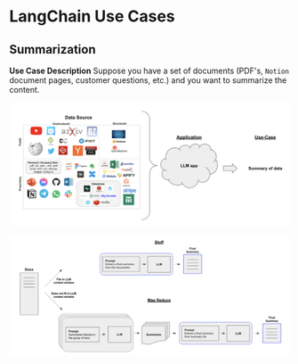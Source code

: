 # LangChain Use Cases

## Summarization

**Use Case Description**
Suppose you have a set of documents (PDF's, `Notion` document pages, customer questions, etc.) and you want to summarize the content.

![Figure: summarization use case](images/summarization_use_case_1.png)





![Figure: summarization example 1](images/summarization_use_case_2.png)
